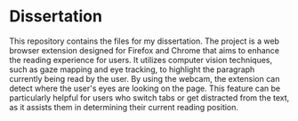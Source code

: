# Dissertation 

This repository contains the files for my dissertation. The project is a web browser extension designed for Firefox and Chrome that aims to enhance the reading experience for users. It utilizes computer vision techniques, such as gaze mapping and eye tracking, to highlight the paragraph currently being read by the user. By using the webcam, the extension can detect where the user's eyes are looking on the page. This feature can be particularly helpful for users who switch tabs or get distracted from the text, as it assists them in determining their current reading position. 